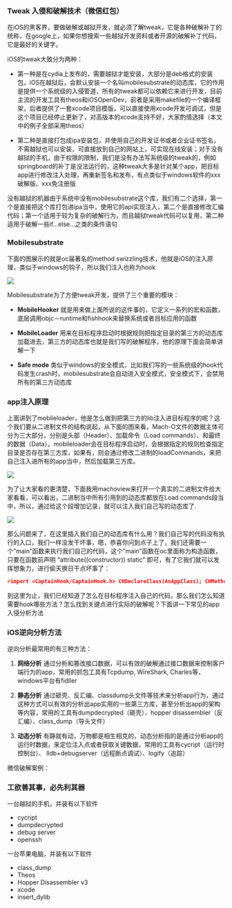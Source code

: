 ### Tweak 入侵和破解技术（微信红包）

在iOS的黑客界，要做破解或越狱开发，就必须了解tweak，它是各种破解补丁的统称，在google上，如果你想搜索一些越狱开发资料或者开源的破解补丁代码，它是最好的关键字。

iOS的tweak大致分为两种：

* 第一种是在cydia上发布的，需要越狱才能安装，大部分是deb格式的安装包，iOS在越狱后，会默认安装一个名叫mobilesubstrate的动态库，它的作用是提供一个系统级的入侵管道，所有的tweak都可以依赖它来进行开发，目前主流的开发工具有theos和iOSOpenDev，前者是采用makefile的一个编译框架，后者提供了一套xcode项目模版，可以直接使用xcode开发可调试，但是这个项目已经停止更新了，对高版本的xcode支持不好，大家酌情选择（本文中的例子全部采用theos）

* 第二种是直接打包成ipa安装包，并使用自己的开发证书或者企业证书签名，不需越狱也可以安装，可直接放到自己的网站上，可实现在线安装；对于没有越狱的手机，由于权限的限制，我们是没有办法写系统级的tweak的，例如springboard的补丁是没法运行的，这种tweak大多是针对某个app，把目标app进行修改注入处理，再重新签名和发布，有点类似于windows软件的xxx破解版、xxx免注册版


没有越狱的机器由于系统中没有mobilesubstrate这个库，我们有二个选择，第一个是直接把这个库打包进ipa当中，使用它的api实现注入，第二个是直接修改汇编代码；第一个适用于较为复杂的破解行为，而且越狱tweak代码可以复用，第二种适用于破解一些if…else…之类的条件语句

### Mobilesubstrate

下面的图展示的就是oc届著名的method swizzling技术，他就是iOS的注入原理，类似于windows的钩子，所以我们注入也称为hook

![](http://img.blog.csdn.net/20160630192139249)

Mobilesubstrate为了方便tweak开发，提供了三个重要的模块：

* **MobileHooker** 就是用来做上面所说的这件事的，它定义一系列的宏和函数，底层调用objc－runtime和fishhook来替换系统或者目标应用的函数

* **MobileLoader** 用来在目标程序启动时根据规则把指定目录的第三方的动态库加载进去，第三方的动态库也就是我们写的破解程序，他的原理下面会简单讲解一下

* **Safe mode** 类似于windows的安全模式，比如我们写的一些系统级的hook代码发生crash时，mobilesubstrate会自动进入安全模式，安全模式下，会禁用所有的第三方动态库


### app注入原理

上面讲到了mobileloader，他是怎么做到把第三方的lib注入进目标程序的呢？这个我们要从二进制文件的结构说起，从下面的图来看，Mach-O文件的数据主体可分为三大部分，分别是头部（Header）、加载命令（Load commands）、和最终的数据（Data）。mobileloader会在目标程序启动时，会根据指定的规则检查指定目录是否存在第三方库，如果有，则会通过修改二进制的loadCommands，来把自己注入进所有的app当中，然后加载第三方库。

![](http://img.blog.csdn.net/20160630194435735)

为了让大家看的更清楚，下面我用machoview来打开一个真实的二进制文件给大家看看，可以看出，二进制当中所有引用到的动态库都放在Load commands段当中，所以，通过给这个段增加记录，就可以注入我们自己写的动态库了.

![](http://img.blog.csdn.net/20160630195027509)

那么问题来了，在这里插入我们自己的动态库有什么用？我们自己写的代码没有执行的入口，我们一样没发干坏事，嗯，恭喜你问到点子上了，我们还需要一个”main”函数来执行我们自己的代码，这个”main”函数在oc里面称为构造函数，只要在函数前声明 “attribute\(\(constructor\)\) static” 即可，有了它我们就可以发挥想象力，进行偷天换日干点坏事了：

```c
#import <CaptainHook/CaptainHook.h> CHDeclareClass(AnAppClass); CHMethod(1, void, AnAppClass, say, id, arg1) { NSString* tmp=@"Hello, iOS!"; CHSuper(1, AnAppClass, say, tmp); } __attribute__((constructor)) static void entry() { NSLog(@"Hello, Ice And Fire!"); CHLoadLateClass(AnAppClass); CHClassHook(1, AnAppClass,say); }
```

到这里为止，我们已经知道了怎么在目标程序注入自己的代码，那么我们怎么知道需要hook哪些方法？怎么找到关键点进行实际的破解呢？下面讲一下常见的app入侵分析方法

### iOS逆向分析方法

逆向分析最常用的有三种方法：

1. **网络分析** 通过分析和篡改接口数据，可以有效的破解通过接口数据来控制客户端行为的app，常用的抓包工具有Tcpdump, WireShark, Charles等，windows平台有fidller

2. **静态分析** 通过砸壳、反汇编、classdump头文件等技术来分析app行为，通过这种方式可以有效的分析出app实用的一些第三方库，甚至分析出app的架构等内容，常用的工具有dumpdecrypted（砸壳）、hopper disassembler（反汇编）、class\_dump（导头文件）

3. **动态分析** 有静就有动，万物都是相生相克的，动态分析指的是通过分析app的运行时数据，来定位注入点或者获取关键数据，常用的工具有cycript（运行时控制台）、 lldb+debugserver（远程断点调试）、logify（追踪）


微信破解案例：

### 工欲善其事，必先利其器

一台越狱的手机，并装有以下软件

* cycript
* dumpdecrypted
* debug server
* openssh

一台苹果电脑，并装有以下软件

* class\_dump
* Theos
* Hopper Disassembler v3
* xcode
* insert\_dylib






